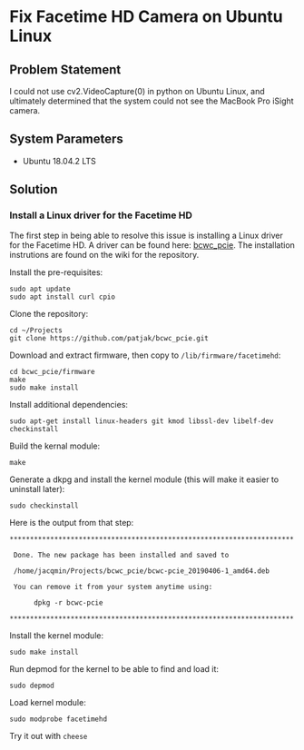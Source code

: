 # Fix Facetime HD Camera on Ubuntu Linux
## Problem Statement
I could not use cv2.VideoCapture(0) in python on Ubuntu Linux, and ultimately determined that the system could not see the MacBook Pro iSight camera.

## System Parameters
* Ubuntu 18.04.2 LTS 

## Solution

### Install a Linux driver for the Facetime HD
The first step in being able to resolve this issue is installing a Linux driver for the Facetime HD. A driver can be found here: [bcwc_pcie](https://github.com/patjak/bcwc_pcie). The installation instrutions are found on the wiki for the repository.

Install the pre-requisites:
```
sudo apt update
sudo apt install curl cpio
```
Clone the repository:
```
cd ~/Projects
git clone https://github.com/patjak/bcwc_pcie.git
```

Download and extract firmware, then copy to `/lib/firmware/facetimehd`:
```
cd bcwc_pcie/firmware
make
sudo make install
```

Install additional dependencies:
```
sudo apt-get install linux-headers git kmod libssl-dev libelf-dev checkinstall
```

Build the kernal module:
```
make
```

Generate a dkpg and install the kernel module (this will make it easier to uninstall later):
```
sudo checkinstall
```
Here is the output from that step:
```
**********************************************************************

 Done. The new package has been installed and saved to

 /home/jacqmin/Projects/bcwc_pcie/bcwc-pcie_20190406-1_amd64.deb

 You can remove it from your system anytime using: 

      dpkg -r bcwc-pcie

**********************************************************************
```

Install the kernel module:
```
sudo make install
```

Run depmod for the kernel to be able to find and load it: 
```
sudo depmod 
```

Load kernel module:
```
sudo modprobe facetimehd
```

Try it out with `cheese`
